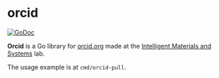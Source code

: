 # orcid


[![GoDoc](https://godoc.org/bitbucket.org/iharsuvorau/orcid?status.svg)](https://godoc.org/bitbucket.org/iharsuvorau/orcid)

**Orcid** is a Go library for [orcid.org](https://orcid.org/) made at the [Intelligent Materials and Systems](https://ims.ut.ee) lab.

The usage example is at `cmd/orcid-pull`. 
